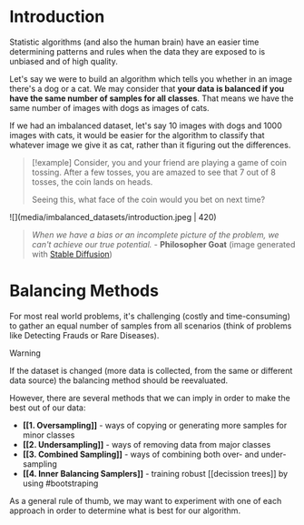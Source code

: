 
# Introduction

Statistic algorithms (and also the human brain) have an easier time determining patterns and rules when the data they are exposed to is unbiased and of high quality. 

Let's say we were to build an algorithm which tells you whether in an image there's a dog or a cat. We may consider that **your data is balanced if you have the same number of samples for all classes**. That means we have the same number of images with dogs as images of cats. 

If we had an imbalanced dataset, let's say 10 images with dogs and 1000 images with cats, it would be easier for the algorithm to classify that whatever image we give it as cat, rather than it figuring out the differences.

>[!example]
>Consider, you and your friend are playing a game of coin tossing. After a few tosses, you are amazed to see that 7 out of 8 tosses, the coin lands on heads. 
> 
> Seeing this, what face of the coin would you bet on next time?

![](media/imbalanced_datasets/introduction.jpeg | 420)
> *When we have a bias or an incomplete picture of the problem, we can't achieve our true potential.* - **Philosopher Goat** (image generated with [Stable Diffusion](https://en.wikipedia.org/wiki/Stable_Diffusion))

# Balancing Methods

For most real world problems, it's challenging (costly and time-consuming) to gather an equal number of samples from all scenarios (think of problems like Detecting Frauds or Rare Diseases). 

> [!warning]
> If the dataset is changed (more data is collected, from the same or different data source) the balancing method should be reevaluated.

However, there are several methods that we can imply in order to make the best out of our data:
* **[[1. Oversampling]]** - ways of copying or generating more samples for minor classes
* **[[2. Undersampling]]** - ways of removing data from major classes
* **[[3. Combined Sampling]]** - ways of combining both over- and under-sampling
* **[[4. Inner Balancing Samplers]]** - training robust [[decission trees]] by using #bootstraping

As a general rule of thumb, we may want to experiment with one of each approach in order to determine what is best for our algorithm.
